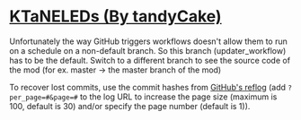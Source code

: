 # [KTaNELEDs (By tandyCake)](https://github.com/tandyCake/KTaNELEDs)

Unfortunately the way GitHub triggers workflows doesn't allow them to run on a schedule on a non-default branch. So this branch (updater_workflow) has to be the default. Switch to a different branch to see the source code of the mod (for ex. master -> the master branch of the mod)

To recover lost commits, use the commit hashes from [GitHub's reflog](https://api.github.com/repos/KtaneModules/KTaNELEDs-tandyCake/events) (add `?per_page=#&page=#` to the log URL to increase the page size (maximum is 100, default is 30) and/or specify the page number (default is 1)).
